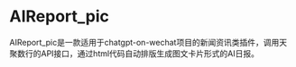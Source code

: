 # AIReport_pic
AIReport_pic是一款适用于chatgpt-on-wechat项目的新闻资讯类插件，调用天聚数行的API接口，通过html代码自动排版生成图文卡片形式的AI日报。
